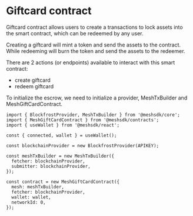 # Giftcard contract

Giftcard contract allows users to create a transactions to lock assets into the smart contract, which can be redeemed by any user.

Creating a giftcard will mint a token and send the assets to the contract. While redeeming will burn the token and send the assets to the redeemer.

There are 2 actions (or endpoints) available to interact with this smart contract:

- create giftcard
- redeem giftcard

To initialize the escrow, we need to initialize a provider, MeshTxBuilder and MeshGiftCardContract.

```
import { BlockfrostProvider, MeshTxBuilder } from '@meshsdk/core';
import { MeshGiftCardContract } from '@meshsdk/contracts';
import { useWallet } from '@meshsdk/react';

const { connected, wallet } = useWallet();

const blockchainProvider = new BlockfrostProvider(APIKEY);

const meshTxBuilder = new MeshTxBuilder({
  fetcher: blockchainProvider,
  submitter: blockchainProvider,
});

const contract = new MeshGiftCardContract({
  mesh: meshTxBuilder,
  fetcher: blockchainProvider,
  wallet: wallet,
  networkId: 0,
});
```
